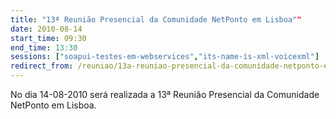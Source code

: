 ```yaml
---
title: "13ª Reunião Presencial da Comunidade NetPonto em Lisboa""
date: 2010-08-14
start_time: 09:30
end_time: 13:30
sessions: ["soapui-testes-em-webservices","its-name-is-xml-voicexml"]
redirect_from: /reuniao/13a-reuniao-presencial-da-comunidade-netponto-em-lisboa/
---
```

No dia 14-08-2010 será realizada a 13ª Reunião Presencial da Comunidade NetPonto em Lisboa.